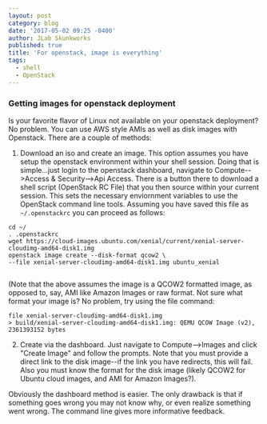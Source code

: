 ```yaml
---
layout: post
category: blog
date: '2017-05-02 09:25 -0400'
author: JLab Skunkworks
published: true
title: 'For openstack, image is everything'
tags:
  - shell
  - OpenStack
---
```

### Getting images for openstack deployment

Is your favorite flavor of Linux not available on your openstack deployment?  No problem.  You can use AWS style AMIs as well as disk images with Openstack.  There are a couple of methods:

1. Download an iso and create an image.  This option assumes you have setup the openstack environment within your shell session.  Doing that is simple...just login to the openstack dashboard, navigate to Compute-->Access & Security-->Api Access.  There is a button there to download a shell script (OpenStack RC File) that you then source within your current session.  This sets the necessary enviornment variables to use the OpenStack command line tools.  Assuming you have saved this file as `~/.openstackrc` you can proceed as follows:

```
cd ~/
. .openstackrc
wget https://cloud-images.ubuntu.com/xenial/current/xenial-server-cloudimg-amd64-disk1.img
openstack image create --disk-format qcow2 \
--file xenial-server-cloudimg-amd64-disk1.img ubuntu_xenial
 
```

(Note that the above assumes the image is a QCOW2 formatted image, as opposed to, say, AMI like Amazon Images or raw format.  Not sure what format your image is?  No problem, try using the file command:

```
file xenial-server-cloudimg-amd64-disk1.img
> build/xenial-server-cloudimg-amd64-disk1.img: QEMU QCOW Image (v2), 2361393152 bytes
```

2. Create via the dashboard.  Just navigate to Compute-->Images and click "Create Image" and follow the prompts.  Note that you must provide a direct link to the disk image--if the link you have redirects, this will fail.  Also you must know the format for the disk image (likely QCOW2 for Ubuntu cloud images, and AMI for Amazon Images?).

Obviously the dashboard method is easier. The only drawback is that if something goes wrong you may not know why, or even realize something went wrong.  The command line gives more informative feedback.

